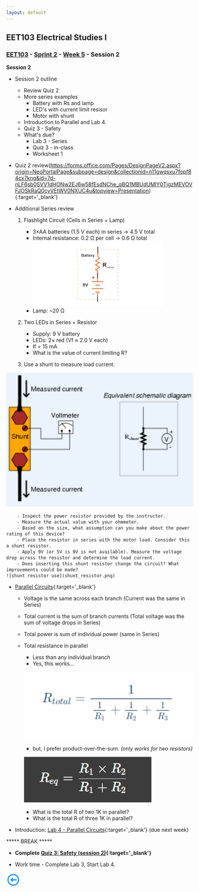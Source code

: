 ```yaml
---
layout: default
---
```


## EET103 Electrical Studies I

### [EET103](../../../) - [Sprint 2](../../) - [Week 5](../) - Session 2

**Session 2**

- Session 2 outline
    - Review Quiz 2
    - More series examples
        - Battery with Rs and lamp
        - LED's with current limit resisor
        - Motor with shunt
    - Introduction to Parallel and Lab 4.
    - Quiz 3 - Safety
    - What's due?
        - Lab 3 - Series
        - Quiz 3 - in-class
        - Worksheet 1


- Quiz 2 review(https://forms.office.com/Pages/DesignPageV2.aspx?origin=NeoPortalPage&subpage=design&collectionid=n11gwqsxu7fopf84cx7kng&id=7d-nLF6sb0SVV1dHONw2EJ6w58fEsdNChe_qBQ1MBUdUMlY0TjgzMEVOVFJOSkRaQ0cyVEtWV0NXUC4u&topview=Presentation){:target='_blank'}


- Additional Series review
    1. Flashlight Circuit (Cells in Series + Lamp)
        - 3×AA batteries (1.5 V each) in series → 4.5 V total
        - Internal resistance: 0.2 Ω per cell → 0.6 Ω total  ![alt text](Figure_6.webp)
        - Lamp: ~20 Ω

    2. Two LEDs in Series + Resistor
        - Supply: 9 V battery
        - LEDs: 2× red (Vf ≈ 2.0 V each)
        - If = 15 mA
        - What is the value of current limiting R?

    3. Use a shunt to measure load current.

![alt text](shunt_resistor.png)

        - Inspect the power resistor provided by the instructor.
        - Measure the actual value with your ohmmeter.
        - Based on the size, what assumption can you make about the power rating of this device?
        - Place the resistor in series with the motor load. Consider this a shunt resistor. 
        - Apply 9V (or 5V is 9V is not available). Measure the voltage drop across the resistor and determine the load current.
        - Does inserting this shunt resistor change the circuit? What improvements could be made?
    ![shunt resistor use](shunt_resistor.png)


- [Parallel Circuits](https://www.allaboutcircuits.com/textbook/direct-current/chpt-5/simple-parallel-circuits/){:target='_blank'}
    - Voltage is the same across each branch (Current was the same in Series)
    - Total current is the sum of branch currents (Total voltage was the sum of voltage drops in Series)
    - Total power is sum of individual power (same in Series)
    - Total resistance in parallel
        - Less than any individual branch
        - Yes, this works...

        ![alt text](parallel_total_R.png)

        - but, I prefer product-over-the-sum. *(only works for two resistors)*

        ![alt text](product-over-sum.png)

        - What is the total R of two 1K in parallel?
        - What is the total R of three 1K in parallel?

- Introduction: [Lab 4 - Parallel Circuits](../../labs/l04_parallel_circuits/){:target='_blank'} (due next week)    

***** BREAK *****

- **Complete [Quiz 3: Safety (session 2)](https://forms.office.com/r/mT2B9DgxZw){:target='_blank'}**

- Work time - Complete Lab 3, Start Lab 4.

<!-- - [Solving with the Table Method and Ohm's Law](https://www.allaboutcircuits.com/textbook/direct-current/chpt-5/solving-series-and-parallel-circuits-with-the-table-method-and-ohms-law/){:target='_blank'}
- [Power in Series and Parallel](https://www.allaboutcircuits.com/textbook/direct-current/chpt-5/power-calculations/){:target='_blank'} -->



<!-- - [Quiz 4 (Ohm's Law)](https://forms.office.com/Pages/ResponsePage.aspx?id=7d-nLF6sb0SVV1dHONw2EJ6w58fEsdNChe_qBQ1MBUdUNUY1M0ZMWlVMQ0M1U1NIMkZaU0JHMlUzMy4u){:target='_blank'}

{:target='_blank'} with associated Zoom video -->

[![back button](../../../back_button.png)](../)
